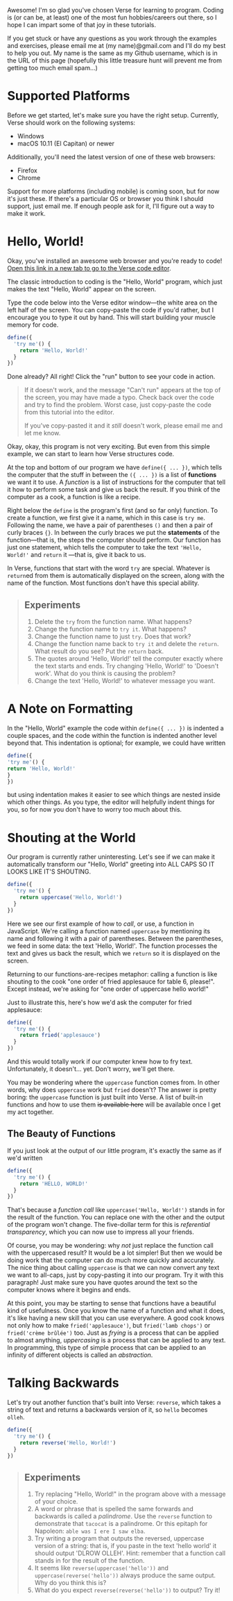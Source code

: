 Awesome! I'm so glad you've chosen Verse for learning to
program. Coding is (or can be, at least) one of the most
fun hobbies/careers out there, so I hope I can impart some
of that joy in these tutorials.

If you get stuck or have any questions as you work through
the examples and exercises, please email me at (my
name)@gmail.com and I'll do my best to help you out. My name
is the same as my Github username, which is in the URL of
this page (hopefully this little treasure hunt will prevent
me from getting too much email spam...)

# Supported Platforms

Before we get started, let's make sure you have the right
setup. Currently, Verse should work on the following
systems:

- Windows
- macOS 10.11 (El Capitan) or newer

Additionally, you'll need the latest version of one of
these web browsers:

- Firefox
- Chrome

Support for more platforms (including mobile) is coming
soon, but for now it's just these. If there's a particular
OS or browser you think I should support, just email me.
If enough people ask for it, I'll figure out a way to
make it work.

# Hello, World!

Okay, you've installed an awesome web browser and you're
ready to code! [Open this link in a new tab to go to the
Verse code editor](https://druidic.github.io).

The classic introduction to coding is the
"Hello, World" program, which just makes the text "Hello,
World" appear on the screen.

Type the code below into the Verse editor window—the white
area on the left half of the screen. You can copy-paste the
code if you'd rather, but I encourage you to type it out by
hand. This will start building your muscle memory for code.

```javascript
define({
  'try me'() {
    return 'Hello, World!'
  }
})
```

Done already? All right! Click the "run" button to see your
code in action.

> If it doesn't work, and the message "Can't run" appears at
> the top of the screen, you may have made a typo. Check back
> over the code and try to find the problem. Worst case,
> just copy-paste the code from this tutorial into the
> editor.
>
> If you've copy-pasted it and it *still* doesn't work,
> please email me and let me know.

Okay, okay, this program is not very exciting. But even from
this simple example, we can start to learn how Verse
structures code.

At the top and bottom of our program we have
`define({ ... })`, which tells the computer
that the stuff in between the `({ ... })` is a list of
**functions** we want it to use. A *function* is a list of
instructions for the computer that tell it how to perform
some task and give us back the result. If you think of the
computer as a cook, a function is like a recipe.

Right below the `define` is the program's first (and so far
only) function. To create a function, we first give it
a name, which in this case is
`try me`. Following the name, we have a pair
of parentheses `()` and then a pair of curly braces `{}`.
In between the curly braces we put the **statements** of the
function—that is, the steps the computer should perform.
Our function has just one statement, which tells the
computer to take the text `'Hello, World!'` and `return` it
—that is, give it back to us.

In Verse, functions that start with the word `try` are
special. Whatever is `return`ed from them is automatically
displayed on the screen, along with the name of the
function. Most functions don't have this special ability.

> ## Experiments
>
> 1. Delete the `try` from the function name. What
>    happens?
> 2. Change the function name to `try it`. What
>    happens?
> 3. Change the function name to just `try`. Does that
>    work?
> 4. Change the function name back to `try it` and delete
>    the `return`. What result do you see? Put the `return`
>    back.
> 5. The quotes around 'Hello, World!' tell the
>    computer exactly where the text starts and ends. Try
>    changing 'Hello, World!' to 'Doesn't work'. What do
>    you think is causing the problem?
> 6. Change the text 'Hello, World!' to whatever message you
>    want.

# A Note on Formatting

In the "Hello, World" example the code within `define({ ... })`
is indented a couple spaces, and the code within the function
is indented another level beyond that. This indentation is
optional; for example, we could have written

```javascript
define({
'try me'() {
return 'Hello, World!'
}
})
```

but using indentation makes it easier to see which things
are nested inside which other things.
As you type, the editor will helpfully indent
things for you, so for now you don't have to worry too much
about this.

# Shouting at the World

Our program is currently rather uninteresting. Let's see if
we can make it automatically transform our "Hello, World"
greeting into ALL CAPS SO IT LOOKS LIKE IT'S SHOUTING.

```javascript
define({
  'try me'() {
    return uppercase('Hello, World!')
  }
})
```

Here we see our first example of how to *call*, or use, a
function in JavaScript. We're calling a function named
`uppercase` by mentioning its name
and following it with a
pair of parentheses. Between the parentheses, we feed in
some data: the text 'Hello, World!'. The function
processes the text and gives us back the result, which we
`return` so it is displayed on the screen.

Returning to our functions-are-recipes metaphor:
calling a function is like shouting to the cook "one order
of fried applesauce for table 6, please!". Except instead,
we're asking for "one order of uppercase hello world!"

Just to illustrate this, here's how we'd ask the
computer for fried applesauce:

```javascript
define({
  'try me'() {
    return fried('applesauce')
  }
})
```

And this would totally work if our computer knew how to
fry text. Unfortunately, it doesn't... yet. Don't worry,
we'll get there.

You may be wondering where the `uppercase` function comes
from. In other words, why does `uppercase` work but `fried`
doesn't? The answer is pretty boring: the `uppercase`
function is just built into Verse. A list of built-in
functions and how to use them ~~is available here~~ will be
available once I get my act together.

## The Beauty of Functions

If you just look at the output of our little program, it's
exactly the same as if we'd written

```javascript
define({
  'try me'() {
    return 'HELLO, WORLD!'
  }
})
```

That's because a *function call* like `uppercase('Hello, World!')`
stands in for the result of the function. You can replace
one with the other and the output of the program won't
change. The five-dollar term for this is *referential
transparency*, which you can now use to impress all your
friends.

Of course, you may be wondering: why *not* just replace the
function call with the uppercased result? It would be a lot
simpler! But then we would be doing work that the computer
can do much more quickly and accurately. The nice thing
about calling `uppercase` is that we can now convert any
text we want to all-caps, just by copy-pasting it into our
program. Try it with this paragraph! Just make sure you have
quotes around the text so the computer knows where it begins
and ends.

At this point, you may be starting to sense that functions
have a beautiful kind of usefulness. Once you know the name
of a function and what it does, it's like having a new skill
that you can use everywhere. A good cook knows not only how
to make `fried('applesauce')`, but `fried('lamb chops')` or
`fried('crème brûlée')` too. Just as *frying* is a process that can
be applied to almost anything, *uppercasing* is a process
that can be applied to any text. In programming, this type
of simple process
that can be applied to an infinity of different
objects is called an *abstraction*.

# Talking Backwards

Let's try out another function that's built into Verse:
`reverse`, which takes a string of text and returns a
backwards version of it, so `hello` becomes `olleh`.

```javascript
define({
  'try me'() {
    return reverse('Hello, World!')
  }
})
```

> ## Experiments
>
> 1. Try replacing "Hello, World!" in the program above
>    with a message of your choice.
> 2. A word or phrase that is spelled the same forwards and
>    backwards is called a *palindrome*. Use the `reverse`
>    function to demonstrate that `tacocat` is a palindrome. Or
>    this epitaph for Napoleon: `able was I ere I saw elba`.
> 3. Try writing a program that outputs the reversed,
>    uppercase version of a string: that is, if you paste in
>    the text 'hello world' it should output 'DLROW OLLEH'.
>    Hint: remember that a function call stands in for the
>    result of the function.
> 4. It seems like `reverse(uppercase('hello'))`
>    and `uppercase(reverse('hello'))` always produce the
>    same output. Why do you think this is?
> 5. What do you expect `reverse(reverse('hello'))` to output?
>    Try it!

<!--
# Hello, You!

What's next for our "Hello, World" program? How about a
program that greets a specific person, given their name?

```javascript
define({
  'try me'() {
    return greetingFor('Alex')
  },

  greet(name) {
    return 'Hello, ' + name + '!'
  }
})
```

# Tutorial: Variables

**Variables** are one of the most useful concepts in
programming. A variable is like a container where you can
store information (like text and numbers) that you aren't
going to use right away but want to save for later.

We can create a new variable using the `let` keyword. When
we create a variable we have to give it a name so we can
refer to it later.

For example, this code (which you'd normally put inside a
function), creates a variable named `awesomePerson`.

```javascript
let awesomePerson
```

Once we have a variable, we can store some information in it
using the `=` symbol:

```javascript
let awesomePerson
awesomePerson = 'Margaret Hamilton'
```

As a shorthand for the above, we can use `let` and `=` at
the same time:

```javascript
let awesomePerson = 'Margaret Hamilton'
```

Stuff we've stored in a variable is called the *value* of
that variable. We can get the value of a variable back out
just by using its name, like this:

```javascript
yield log(awesomePerson)
```

Putting it all together, we can write programs like this:

```javascript
define({
  *init() {
    let awesomePerson = 'Margaret Hamilton'
    let accomplishment =
      'Wrote guidance software for the Apollo moon landings'

    yield log(awesomePerson)
    yield log(accomplishment)
  }
})
```

-->
